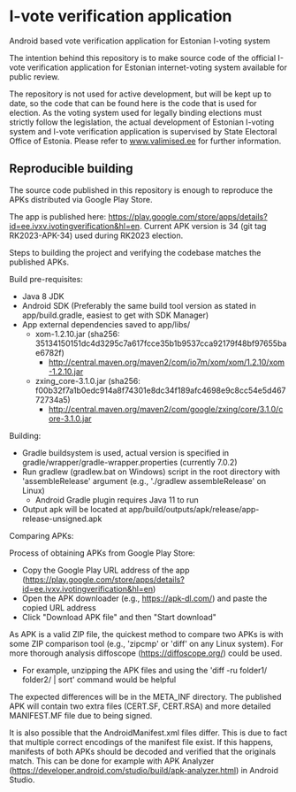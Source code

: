 I-vote verification application
===============================

Android based vote verification application for Estonian I-voting system

The intention behind this repository is to make source code of the official
I-vote verification application for Estonian internet-voting system available
for public review.

The repository is not used for active development, but will be kept up to date,
so the code that can be found here is the code that is used for election. As the
voting system used for legally binding elections must strictly follow the
legislation, the actual development of Estonian I-voting system and I-vote
verification application is supervised by State Electoral Office of Estonia.
Please refer to www.valimised.ee for further information.

Reproducible building
---------------------

The source code published in this repository is enough to reproduce the APKs
distributed via Google Play Store.

The app is published here:
https://play.google.com/store/apps/details?id=ee.ivxv.ivotingverification&hl=en.
Current APK version is 34 (git tag RK2023-APK-34) used during RK2023 election.

Steps to building the project and verifying the codebase matches the published
APKs.

Build pre-requisites:
  * Java 8 JDK
  * Android SDK (Preferably the same build tool version as stated in
    app/build.gradle, easiest to get with SDK Manager)
  * App external dependencies saved to app/libs/
    * xom-1.2.10.jar (sha256: 35134150151dc4d3295c7a617fcce35b1b9537cca92179f48bf97655bae6782f)
      * http://central.maven.org/maven2/com/io7m/xom/xom/1.2.10/xom-1.2.10.jar
    * zxing_core-3.1.0.jar (sha256: f00b32f7a1b0edc914a8f74301e8dc34f189afc4698e9c8cc54e5d46772734a5)
      * http://central.maven.org/maven2/com/google/zxing/core/3.1.0/core-3.1.0.jar

Building:
  * Gradle buildsystem is used, actual version is specified in
    gradle/wrapper/gradle-wrapper.properties (currently 7.0.2)
  * Run gradlew (gradlew.bat on Windows) script in the root directory with
    'assembleRelease' argument (e.g., './gradlew assembleRelease' on Linux)
       * Android Gradle plugin requires Java 11 to run
  * Output apk will be located at
    app/build/outputs/apk/release/app-release-unsigned.apk

Comparing APKs:

Process of obtaining APKs from Google Play Store:
   * Copy the Google Play URL address of the app (https://play.google.com/store/apps/details?id=ee.ivxv.ivotingverification&hl=en)
   * Open the APK downloader (e.g., https://apk-dl.com/) and paste the copied URL address
   * Click "Download APK file" and then "Start download"

As APK is a valid ZIP file, the quickest method to compare two APKs is with some
ZIP comparison tool (e.g., 'zipcmp' or 'diff' on any Linux system). For more thorough
analysis diffoscope (https://diffoscope.org/) could be used.
   * For example, unzipping the APK files and using the 'diff -ru folder1/ folder2/ | sort' command would be helpful

The expected differences will be in the META_INF directory. The published APK
will contain two extra files (CERT.SF, CERT.RSA) and more detailed MANIFEST.MF
file due to being signed.

It is also possible that the AndroidManifest.xml files differ. This is due to
fact that multiple correct encodings of the manifest file exist. If this
happens, manifests of both APKs should be decoded and verified that the
originals match. This can be done for example with APK Analyzer
(https://developer.android.com/studio/build/apk-analyzer.html) in Android
Studio.

